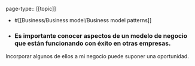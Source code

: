 page-type:: [[topic]]

- #[[Business/Business model/Business model patterns]]

- ### Es importante conocer aspectos de un modelo de negocio que están funcionando con éxito en otras empresas.

Incorporar algunos de ellos a mi negocio puede suponer una oportunidad.



